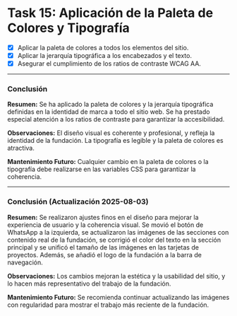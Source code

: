 # **Task 15: Aplicación de la Paleta de Colores y Tipografía**

*   [x] Aplicar la paleta de colores a todos los elementos del sitio.
*   [x] Aplicar la jerarquía tipográfica a los encabezados y el texto.
*   [x] Asegurar el cumplimiento de los ratios de contraste WCAG AA.

---

### **Conclusión**

**Resumen:** Se ha aplicado la paleta de colores y la jerarquía tipográfica definidas en la identidad de marca a todo el sitio web. Se ha prestado especial atención a los ratios de contraste para garantizar la accesibilidad.

**Observaciones:** El diseño visual es coherente y profesional, y refleja la identidad de la fundación. La tipografía es legible y la paleta de colores es atractiva.

**Mantenimiento Futuro:** Cualquier cambio en la paleta de colores o la tipografía debe realizarse en las variables CSS para garantizar la coherencia.

---

### **Conclusión (Actualización 2025-08-03)**

**Resumen:** Se realizaron ajustes finos en el diseño para mejorar la experiencia de usuario y la coherencia visual. Se movió el botón de WhatsApp a la izquierda, se actualizaron las imágenes de las secciones con contenido real de la fundación, se corrigió el color del texto en la sección principal y se unificó el tamaño de las imágenes en las tarjetas de proyectos. Además, se añadió el logo de la fundación a la barra de navegación.

**Observaciones:** Los cambios mejoran la estética y la usabilidad del sitio, y lo hacen más representativo del trabajo de la fundación.

**Mantenimiento Futuro:** Se recomienda continuar actualizando las imágenes con regularidad para mostrar el trabajo más reciente de la fundación.